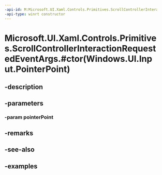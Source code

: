 ```yaml
---
-api-id: M:Microsoft.UI.Xaml.Controls.Primitives.ScrollControllerInteractionRequestedEventArgs.#ctor(Windows.UI.Input.PointerPoint)
-api-type: winrt constructor
---
```


# Microsoft.UI.Xaml.Controls.Primitives.ScrollControllerInteractionRequestedEventArgs.#ctor(Windows.UI.Input.PointerPoint)

<!--
public ScrollControllerInteractionRequestedEventArgs (Windows.UI.Input.PointerPoint pointerPoint);
-->


## -description

## -parameters

### -param pointerPoint

## -remarks

## -see-also

## -examples



